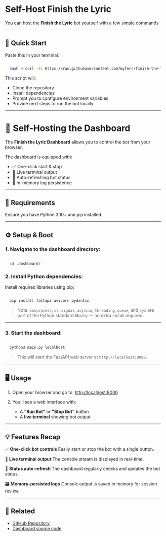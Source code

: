 # Self-Host Finish the Lyric

You can host the **Finish the Lyric** bot yourself with a few simple commands

---

## 🚀 Quick Start

Paste this in your terminal:

```bash

  bash <(curl -Ss https://raw.githubusercontent.com/myferr/finish-the-lyric/refs/heads/main/x.sh)


```

This script will:

- Clone the repository
- Install dependencies
- Prompt you to configure environment variables
- Provide next steps to run the bot locally

---

# 🔋 Self-Hosting the Dashboard

The **Finish the Lyric Dashboard** allows you to control the bot from your browser.

The dashboard is equipped with:

- ✅ One-click start & stop
- 🧾 Live terminal output
- 🔄 Auto-refreshing bot status
- 💾 In-memory log persistence

---

## 🧱 Requirements

Ensure you have Python 3.10+ and pip installed.

---

## ⚙️ Setup & Boot

### 1. Navigate to the dashboard directory:

```bash

  cd .dashboard/


```

### 2. Install Python dependencies:

Install required libraries using pip:

```bash

  pip install fastapi uvicorn pydantic


```

> Note: `subprocess`, `os`, `signal`, `asyncio`, `threading`, `queue`, and `sys` are part of the Python standard library — no extra install required.

---

### 3. Start the dashboard:

```bash

  python3 main.py localhost


```

> This will start the FastAPI web server at `http://localhost:8000`.

---

## 🖥️ Usage

1. Open your browser and go to:
   [http://localhost:8000](http://localhost:8000)

2. You’ll see a web interface with:

   - A **"Run Bot"** or **"Stop Bot"** button
   - A **live terminal** showing bot output

---

## 💡 Features Recap

✅ **One-click bot controls**
Easily start or stop the bot with a single button.

📡 **Live terminal output**
The console stream is displayed in real-time.

🧠 **Status auto-refresh**
The dashboard regularly checks and updates the bot status.

🗃️ **Memory-persisted logs**
Console output is saved in memory for session review.

---

## 🧠 Related

- [GitHub Repository](https://github.com/myferr/finish-the-lyric)
- [Dashboard source code](https://github.com/myferr/finish-the-lyric/blob/main/.dashboard/README.md)
